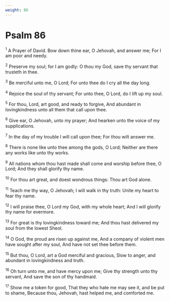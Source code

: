 ```yaml
---
weight: 86
---
```


# Psalm 86

<sup>1</sup> A Prayer of David. Bow down thine ear, O Jehovah, and answer me; For I am poor and needy. 

<sup>2</sup> Preserve my soul; for I am godly: O thou my God, save thy servant that trusteth in thee. 

<sup>3</sup> Be merciful unto me, O Lord; For unto thee do I cry all the day long. 

<sup>4</sup> Rejoice the soul of thy servant; For unto thee, O Lord, do I lift up my soul. 

<sup>5</sup> For thou, Lord, art good, and ready to forgive, And abundant in lovingkindness unto all them that call upon thee. 

<sup>6</sup> Give ear, O Jehovah, unto my prayer; And hearken unto the voice of my supplications. 

<sup>7</sup> In the day of my trouble I will call upon thee; For thou wilt answer me. 

<sup>8</sup> There is none like unto thee among the gods, O Lord; Neither are there any works like unto thy works. 

<sup>9</sup> All nations whom thou hast made shall come and worship before thee, O Lord; And they shall glorify thy name. 

<sup>10</sup> For thou art great, and doest wondrous things: Thou art God alone. 

<sup>11</sup> Teach me thy way, O Jehovah; I will walk in thy truth: Unite my heart to fear thy name. 

<sup>12</sup> I will praise thee, O Lord my God, with my whole heart; And I will glorify thy name for evermore. 

<sup>13</sup> For great is thy lovingkindness toward me; And thou hast delivered my soul from the lowest Sheol. 

<sup>14</sup> O God, the proud are risen up against me, And a company of violent men have sought after my soul, And have not set thee before them. 

<sup>15</sup> But thou, O Lord, art a God merciful and gracious, Slow to anger, and abundant in lovingkindness and truth. 

<sup>16</sup> Oh turn unto me, and have mercy upon me; Give thy strength unto thy servant, And save the son of thy handmaid. 

<sup>17</sup> Show me a token for good, That they who hate me may see it, and be put to shame, Because thou, Jehovah, hast helped me, and comforted me. 


